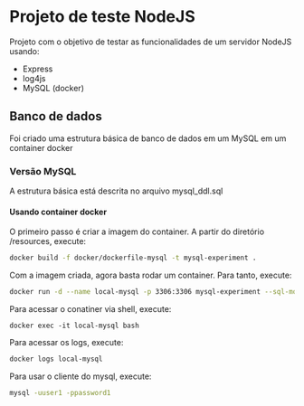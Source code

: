 # Projeto de teste NodeJS

Projeto com o objetivo de testar as funcionalidades de um servidor NodeJS usando:

* Express
* log4js
* MySQL (docker)

## Banco de dados

Foi criado uma estrutura básica de banco de dados em um MySQL em um container docker

### Versão MySQL

A estrutura básica está descrita no arquivo mysql_ddl.sql

#### Usando container docker

O primeiro passo é criar a imagem do container. A partir do diretório /resources, execute:

```bash
docker build -f docker/dockerfile-mysql -t mysql-experiment .
```

Com a imagem criada, agora basta rodar um container. Para tanto, execute:

```bash
docker run -d --name local-mysql -p 3306:3306 mysql-experiment --sql-mode=''
```

Para acessar o conatiner via shell, execute:

```bach
docker exec -it local-mysql bash
```

Para acessar os logs, execute:

```bash
docker logs local-mysql
```

Para usar o cliente do mysql, execute:

```bash
mysql -uuser1 -ppassword1
```
